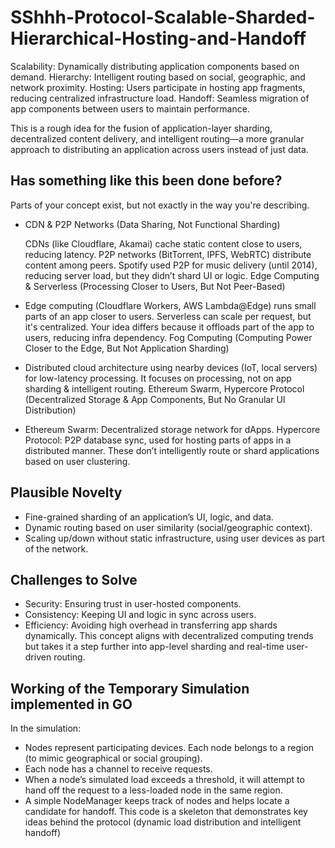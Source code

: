 # SShhh-Protocol-Scalable-Sharded-Hierarchical-Hosting-and-Handoff
Scalability: Dynamically distributing application components based on demand. Hierarchy: Intelligent routing based on social, geographic, and network proximity. Hosting: Users participate in hosting app fragments, reducing centralized infrastructure load. Handoff: Seamless migration of app components between users to maintain performance.

This is a rough idea for the fusion of application-layer sharding, decentralized content delivery, and intelligent routing—a more granular approach to distributing an application across users instead of just data.

## Has something like this been done before?
Parts of your concept exist, but not exactly in the way you're describing.

- CDN & P2P Networks (Data Sharing, Not Functional Sharding)

  CDNs (like Cloudflare, Akamai) cache static content close to users, reducing latency.
  P2P networks (BitTorrent, IPFS, WebRTC) distribute content among peers.
  Spotify used P2P for music delivery (until 2014), reducing server load, but they didn’t shard UI or logic.
  Edge Computing & Serverless (Processing Closer to Users, But Not Peer-Based)

- Edge computing (Cloudflare Workers, AWS Lambda@Edge) runs small parts of an app closer to users.
  Serverless can scale per request, but it's centralized.
  Your idea differs because it offloads part of the app to users, reducing infra dependency.
  Fog Computing (Computing Power Closer to the Edge, But Not Application Sharding)

- Distributed cloud architecture using nearby devices (IoT, local servers) for low-latency processing.
  It focuses on processing, not on app sharding & intelligent routing.
  Ethereum Swarm, Hypercore Protocol (Decentralized Storage & App Components, But No Granular UI Distribution)

- Ethereum Swarm: Decentralized storage network for dApps.
  Hypercore Protocol: P2P database sync, used for hosting parts of apps in a distributed manner.
  These don’t intelligently route or shard applications based on user clustering.

## Plausible Novelty 
- Fine-grained sharding of an application’s UI, logic, and data.
- Dynamic routing based on user similarity (social/geographic context).
- Scaling up/down without static infrastructure, using user devices as part of the network.

## Challenges to Solve
- Security: Ensuring trust in user-hosted components.
- Consistency: Keeping UI and logic in sync across users.
- Efficiency: Avoiding high overhead in transferring app shards dynamically.
This concept aligns with decentralized computing trends but takes it a step further into app-level sharding and real-time user-driven routing.

## Working of the Temporary Simulation implemented in GO
In the simulation: 
- Nodes represent participating devices. Each node belongs to a region (to mimic geographical or social grouping).
- Each node has a channel to receive requests.
- When a node’s simulated load exceeds a threshold, it will attempt to hand off the request to a less-loaded node in the same region.
- A simple NodeManager keeps track of nodes and helps locate a candidate for handoff.
This code is a skeleton that demonstrates key ideas behind the protocol (dynamic load distribution and intelligent handoff)
